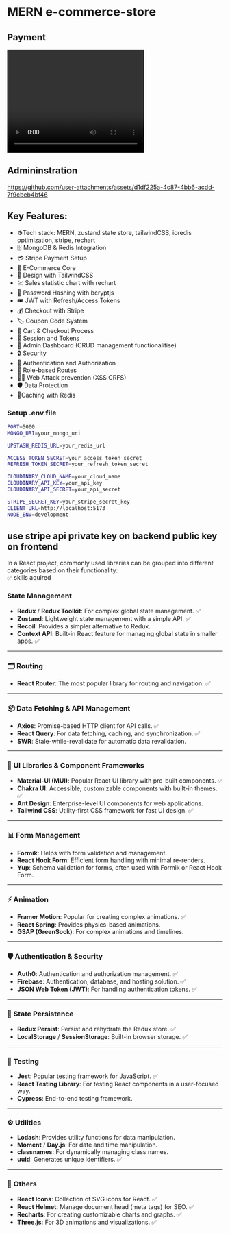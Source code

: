 ﻿#   MERN e-commerce-store
 
## Payment
<video width="320" height="240" autoplay>
  <source src="[movie.mp4](https://github.com/user-attachments/assets/195a2d3e-44f6-48a5-b6b5-d480cf0cf179
)" type="video/mp4">
</video>

## Admininstration

https://github.com/user-attachments/assets/d1df225a-4c87-4bb6-acdd-7f9cbeb4bf46


## Key Features:
-   ⚙️Tech stack: MERN, zustand state store, tailwindCSS, ioredis optimization, stripe, rechart
-   🗄️ MongoDB & Redis Integration
-   💳 Stripe Payment Setup
-   🛒 E-Commerce Core 
-   🎨 Design with TailwindCSS
-   💹 Sales statistic chart with rechart 
-   🔑 Password Hashing with bcryptjs 
-   🎟️ JWT with Refresh/Access Tokens
-   💰 Checkout with Stripe
-   🏷️ Coupon Code System
-   🛒 Cart & Checkout Process
-   🍪 Session and Tokens
-   👑 Admin Dashboard (CRUD management functionalitise)
-   🔒 Security
-   🎯 Authentication and Authorization 
-   🎈 Role-based Routes
-   🕵🏽 Web Attack prevention (XSS CRFS)
-   🛡️ Data Protection
-   🚀Caching with Redis 
### Setup .env file

```bash
PORT=5000
MONGO_URI=your_mongo_uri

UPSTASH_REDIS_URL=your_redis_url

ACCESS_TOKEN_SECRET=your_access_token_secret
REFRESH_TOKEN_SECRET=your_refresh_token_secret

CLOUDINARY_CLOUD_NAME=your_cloud_name
CLOUDINARY_API_KEY=your_api_key
CLOUDINARY_API_SECRET=your_api_secret

STRIPE_SECRET_KEY=your_stripe_secret_key
CLIENT_URL=http://localhost:5173
NODE_ENV=development
```

## use stripe api private key on backend public key on frontend

In a React project, commonly used libraries can be grouped into different categories based on their functionality:  
✅ skills aquired 

### **State Management**  
- **Redux** / **Redux Toolkit**: For complex global state management.  ✅
- **Zustand**: Lightweight state management with a simple API.  ✅
- **Recoil**: Provides a simpler alternative to Redux.  
- **Context API**: Built-in React feature for managing global state in smaller apps.  ✅

---

### 🗂 **Routing**  
- **React Router**: The most popular library for routing and navigation. ✅ 

---

### 📦 **Data Fetching & API Management**  
- **Axios**: Promise-based HTTP client for API calls.  ✅
- **React Query**: For data fetching, caching, and synchronization.  ✅
- **SWR**: Stale-while-revalidate for automatic data revalidation.  

---

### 🎨 **UI Libraries & Component Frameworks**  
- **Material-UI (MUI)**: Popular React UI library with pre-built components. ✅ 
- **Chakra UI**: Accessible, customizable components with built-in themes.  ✅
- **Ant Design**: Enterprise-level UI components for web applications.  
- **Tailwind CSS**: Utility-first CSS framework for fast UI design.  ✅

---

### 📊 **Form Management**  
- **Formik**: Helps with form validation and management.  
- **React Hook Form**: Efficient form handling with minimal re-renders.  
- **Yup**: Schema validation for forms, often used with Formik or React Hook Form.  

---

### ⚡ **Animation**  
- **Framer Motion**: Popular for creating complex animations.  ✅
- **React Spring**: Provides physics-based animations.  
- **GSAP (GreenSock)**: For complex animations and timelines.  

---

### 🛡 **Authentication & Security**  
- **Auth0**: Authentication and authorization management.  ✅
- **Firebase**: Authentication, database, and hosting solution.  ✅
- **JSON Web Token (JWT)**: For handling authentication tokens.  ✅

---

### 📱 **State Persistence**  
- **Redux Persist**: Persist and rehydrate the Redux store.  ✅
- **LocalStorage** / **SessionStorage**: Built-in browser storage.  ✅

---

### 🧪 **Testing**  
- **Jest**: Popular testing framework for JavaScript.  ✅
- **React Testing Library**: For testing React components in a user-focused way.  
- **Cypress**: End-to-end testing framework.  

---

### ⚙️ **Utilities**  
- **Lodash**: Provides utility functions for data manipulation.  
- **Moment** / **Day.js**: For date and time manipulation.  
- **classnames**: For dynamically managing class names.  
- **uuid**: Generates unique identifiers.  ✅

---

### 🔎 **Others**  
- **React Icons**: Collection of SVG icons for React.  ✅
- **React Helmet**: Manage document head (meta tags) for SEO.  ✅
- **Recharts**: For creating customizable charts and graphs.  ✅
- **Three.js**: For 3D animations and visualizations.  ✅




